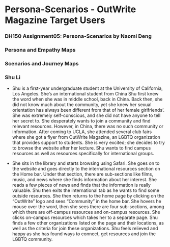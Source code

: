 # Persona-Scenarios - OutWrite Magazine Target Users

### DH150 Assignment05: Persona-Scenarios by Naomi Deng

### Persona and Empathy Maps

### Scenarios and Journey Maps

### Shu Li

- Shu is a first-year undergraduate student at the University of California, Los Angeles. She’s an international student from China Shu first knew the word when she was in middle school, back in China. Back then, she did not know much about the community, yet she knew her sexual orientation has always been different from that of her female girlfriends’. She was extremely self-conscious, and she did not have anyone to tell her secret to. She desperately wants to join a community and find relevant resources. However, in China, there was no such community or information. After coming to UCLA, she attended several club fairs where she got a flyer from OutWrite Magazine, an LGBTQ organization that provides support to students. She is very excited; she decides to try to browse the website after her lecture. Shu wants to find campus resources as well as resources specifically for international groups. 

- She sits in the library and starts browsing using Safari. She goes on to the website and goes directly to the international resources section on the Home bar. Under that section, there are sub-sections like films, music, and news where she finds information about her interest. She reads a few pieces of news and finds that the information is really valuable. Shu then exits the international tab as he wants to find some outside resources. She then returns to the home page by clicking on the “OutWrite” logo and sees “Community” in the home bar. She hovers he mouse over the word, then she sees there are four sub-sections, among which there are off-campus resources and on-campus resources. She clicks on-campus resources which takes her to a separate page. Shu finds a few other organizations listed on the page and their locations, as well as the criteria for join these organizations. Shu feels relieved and happy as she has found ways to connect, get resources and join the LGBTQ community. 

